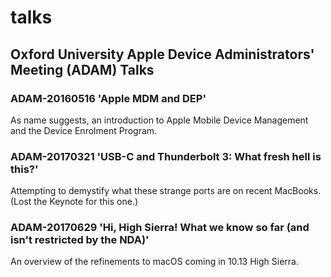 # talks

## Oxford University Apple Device Administrators' Meeting (ADAM) Talks

### ADAM-20160516 'Apple MDM and DEP'

As name suggests, an introduction to Apple Mobile Device Management and the Device Enrolment Program.

### ADAM-20170321 'USB-C and Thunderbolt 3: What fresh hell is this?'

Attempting to demystify what these strange ports are on recent MacBooks. (Lost the Keynote for this one.)

### ADAM-20170629 'Hi, High Sierra! What we know so far (and isn't restricted by the NDA)'

An overview of the refinements to macOS coming in 10.13 High Sierra. 
